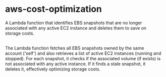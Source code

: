 # aws-cost-optimization

A Lambda function that identifies EBS snapshots that are no longer associated with any active EC2 instance and deletes them to save on storage costs. <br><br>

The Lambda function fetches all EBS snapshots owned by the same account ('self') and also retrieves a list of active EC2 instances (running and stopped). For each snapshot, it checks if the associated volume (if exists) is not associated with any active instance. If it finds a stale snapshot, it deletes it, effectively optimizing storage costs.
